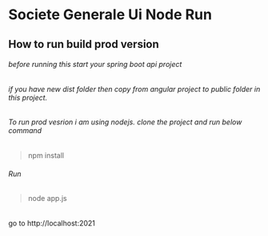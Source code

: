 # Societe Generale Ui Node Run

## How to run build prod version
###### before running this start your spring boot api project
###### if you have new dist folder then copy from angular project to public folder in this project.

###### To run prod vesrion i am using nodejs. clone the project and run below command
> npm install
###### Run
> node app.js

######
go to http://localhost:2021



